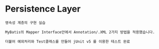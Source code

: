 # __Persistence Layer__
    영속성 계층의 구현 실습

    MyBatis의 Mapper Interface안에서 Annotation/.XML 2가지 방법을 적용했습니다.

    더불어 예외처리와 Test클래스를 만들어 jUnit v5 를 이용한 테스트 완료